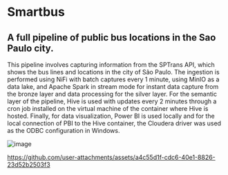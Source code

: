 # Smartbus
## A full pipeline of public bus locations in the Sao Paulo city.

This pipeline involves capturing information from the SPTrans API, which shows the bus lines and locations in the city of São Paulo. The ingestion is performed using NiFi with batch captures every 1 minute, using MinIO as a data lake, and Apache Spark in stream mode for instant data capture from the bronze layer and data processing for the silver layer. For the semantic layer of the pipeline, Hive is used with updates every 2 minutes through a cron job installed on the virtual machine of the container where Hive is hosted. Finally, for data visualization, Power BI is used locally and for the local connection of PBI to the Hive container, the Cloudera driver was used as the ODBC configuration in Windows.

![image](https://github.com/user-attachments/assets/2f9a7e7a-54a0-454b-aedd-fb4a9254a00c)


https://github.com/user-attachments/assets/a4c55d1f-cdc6-40e1-8826-23d52b2503f3

